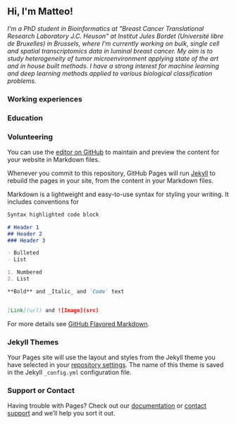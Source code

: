 ## Hi, I'm Matteo!

_I'm a PhD student in Bioinformatics at "Breast Cancer Translational Research Laboratory J.C. Heuson" at Institut Jules Bordet (Université libre de Bruxelles) in Brussels, where I'm currently working on bulk, single cell and spatial transcriptomics data in luminal breast cancer. My aim is to study heterogeneity of tumor microenvironment applying state of the art and in house built methods. I have a strong interest for machine learning and deep learning methods applied to various biological classification problems._

### Working experiences

### Education

### Volunteering





You can use the [editor on GitHub](https://github.com/matteo95serra/matteo95serra.github.io/edit/master/index.md) to maintain and preview the content for your website in Markdown files.

Whenever you commit to this repository, GitHub Pages will run [Jekyll](https://jekyllrb.com/) to rebuild the pages in your site, from the content in your Markdown files.


Markdown is a lightweight and easy-to-use syntax for styling your writing. It includes conventions for

```markdown
Syntax highlighted code block

# Header 1
## Header 2
### Header 3

- Bulleted
- List

1. Numbered
2. List

**Bold** and _Italic_ and `Code` text


[Link](url) and ![Image](src)
```

For more details see [GitHub Flavored Markdown](https://guides.github.com/features/mastering-markdown/).

### Jekyll Themes

Your Pages site will use the layout and styles from the Jekyll theme you have selected in your [repository settings](https://github.com/matteo95serra/matteo95serra.github.io/settings). The name of this theme is saved in the Jekyll `_config.yml` configuration file.

### Support or Contact

Having trouble with Pages? Check out our [documentation](https://docs.github.com/categories/github-pages-basics/) or [contact support](https://github.com/contact) and we’ll help you sort it out.
